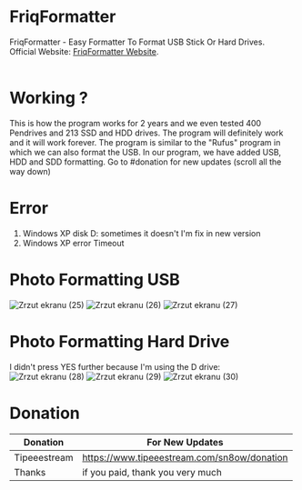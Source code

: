 # FriqFormatter
FriqFormatter - Easy Formatter To Format USB Stick Or Hard Drives. 
<br/>
Official Website:
<a href="https://milekdex.wixsite.com/friqformatter">FriqFormatter Website</a>.
 <br/>
 <br/>

# Working ?
This is how the program works for 2 years and we even tested 400 Pendrives and 213 SSD and HDD drives. 
The program will definitely work and it will work forever.
The program is similar to the "Rufus" program in which we can also format the USB. In our program, we have added USB, HDD and SDD formatting.
Go to #donation for new updates (scroll all the way down)

# Error 
1. Windows XP disk D: sometimes it doesn't I'm fix in new version
2. Windows XP error Timeout 

# Photo Formatting USB
![Zrzut ekranu (25)](https://user-images.githubusercontent.com/80784394/112444141-05d8ec80-8d4e-11eb-89b7-e815c167cc77.png)
![Zrzut ekranu (26)](https://user-images.githubusercontent.com/80784394/112444136-04a7bf80-8d4e-11eb-9693-9d2e2b8fc37d.png)
![Zrzut ekranu (27)](https://user-images.githubusercontent.com/80784394/112444140-05405600-8d4e-11eb-9cd1-6883cee8fe93.png)


# Photo Formatting Hard Drive
I didn't press YES further because I'm using the D drive:
![Zrzut ekranu (28)](https://user-images.githubusercontent.com/80784394/112444864-c5c63980-8d4e-11eb-8973-bb01b9807917.png)
![Zrzut ekranu (29)](https://user-images.githubusercontent.com/80784394/112444857-c4950c80-8d4e-11eb-84a2-784a3e9609a1.png)
![Zrzut ekranu (30)](https://user-images.githubusercontent.com/80784394/112444863-c52da300-8d4e-11eb-8c87-7d390cf7b6a4.png)

# Donation
| Donation | For New Updates |
| --- | --- |
| Tipeeestream | https://www.tipeeestream.com/sn8ow/donation|
| Thanks | if you paid, thank you very much |

